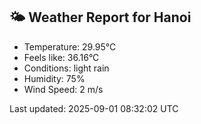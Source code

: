 <!-- WEATHER-START -->
## 🌤 Weather Report for Hanoi

- Temperature: 29.95°C
- Feels like: 36.16°C
- Conditions: light rain
- Humidity: 75%
- Wind Speed: 2 m/s

Last updated: 2025-09-01 08:32:02 UTC
<!-- WEATHER-END -->
